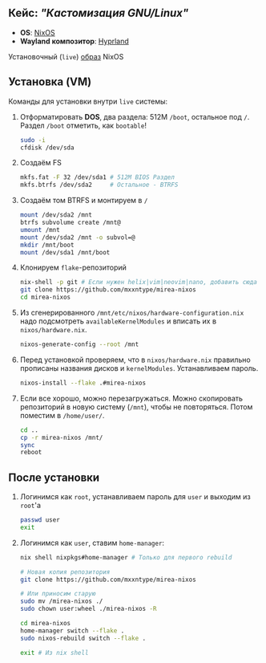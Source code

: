 ## Кейс: *"Кастомизация GNU/Linux"*

- **OS**: [NixOS](https://nixos.org)
- **Wayland композитор**: [Hyprland](https://hyprland.org)

Установочный (`live`) [образ](https://channels.nixos.org/nixos-23.05/latest-nixos-minimal-x86_64-linux.iso) NixOS

## Установка (VM)

Команды для установки внутри `live` системы:

1. Отформатировать **DOS**, два раздела: 512M `/boot`, остальное под `/`. Раздел `/boot` отметить, как `bootable`!
	```bash
	sudo -i
	cfdisk /dev/sda
	```

2. Создаём FS
	```bash
	mkfs.fat -F 32 /dev/sda1 # 512M BIOS Раздел
	mkfs.btrfs /dev/sda2     # Остальное - BTRFS
	```

3. Создаём том BTRFS и монтируем в `/`
	```bash
	mount /dev/sda2 /mnt
	btrfs subvolume create /mnt@
	umount /mnt
	mount /dev/sda2 /mnt -o subvol=@
	mkdir /mnt/boot
	mount /dev/sda1 /mnt/boot
	```

4. Клонируем `flake`-репозиторий
	```bash
	nix-shell -p git # Если нужен helix|vim|neovim|nano, добавить сюда
	git clone https://github.com/mxxntype/mirea-nixos
	cd mirea-nixos
	```

5. Из сгенерированного `/mnt/etc/nixos/hardware-configuration.nix` надо подсмотреть `availableKernelModules` и вписать их в `nixos/hardware.nix`.
	```bash
	nixos-generate-config --root /mnt
	```

6. Перед установкой проверяем, что в `nixos/hardware.nix` правильно прописаны названия дисков и `kernelModules`. Устанавливаем пароль.
	```bash
	nixos-install --flake .#mirea-nixos
	```

7. Если все хорошо, можно перезагружаться. Можно скопировать репозиторий в новую систему (`/mnt`), чтобы не повторяться. Потом поместим в `/home/user/`.
	```bash
	cd ..
	cp -r mirea-nixos /mnt/
	sync
	reboot
	```

## После установки

1. Логинимся как `root`, устанавливаем пароль для `user` и выходим из `root`'a
	```bash
	passwd user
	exit
	```

2. Логинимся как `user`, ставим `home-manager`:
	```bash
	nix shell nixpkgs#home-manager # Только для первого rebuild

	# Новая копия репозитория
	git clone https://github.com/mxxntype/mirea-nixos

	# Или приносим старую
	sudo mv /mirea-nixos ./
	sudo chown user:wheel ./mirea-nixos -R

	cd mirea-nixos
	home-manager switch --flake .
	sudo nixos-rebuild switch --flake .

	exit # Из nix shell
	```
